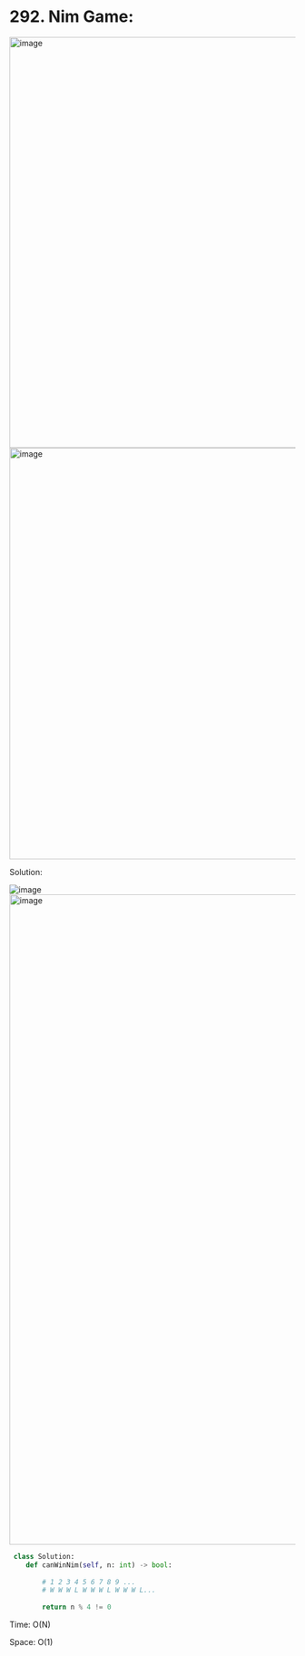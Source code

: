 # 292. Nim Game:

<img width="724" alt="image" src="https://user-images.githubusercontent.com/35987583/168464322-6c6f01dc-037f-40e5-8a79-65743c1c91d7.png">
<img width="725" alt="image" src="https://user-images.githubusercontent.com/35987583/168464330-0ed0a70c-ade4-45c2-9433-ade58093dc19.png">

Solution:

![image](https://user-images.githubusercontent.com/35987583/168464713-7fe3fa60-697b-4d35-83c8-87ca7ef7ef7d.png)
<img width="1146" alt="image" src="https://user-images.githubusercontent.com/35987583/168464733-1fc76f2c-4b76-410f-b2b0-856ebe39f498.png">


```python
 class Solution:
    def canWinNim(self, n: int) -> bool:
        
        # 1 2 3 4 5 6 7 8 9 ...
        # W W W L W W W L W W W L...
        
        return n % 4 != 0
```

Time: O(N)

Space: O(1)
